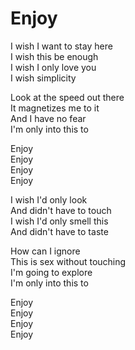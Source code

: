 # Enjoy  

I wish I want to stay here  
I wish this be enough  
I wish I only love you  
I wish simplicity  

Look at the speed out there  
It magnetizes me to it  
And I have no fear  
I'm only into this to  

Enjoy  
Enjoy  
Enjoy  
Enjoy  

I wish I'd only look  
And didn't have to touch  
I wish I'd only smell this  
And didn't have to taste  

How can I ignore  
This is sex without touching  
I'm going to explore  
I'm only into this to  

Enjoy  
Enjoy  
Enjoy  
Enjoy  
